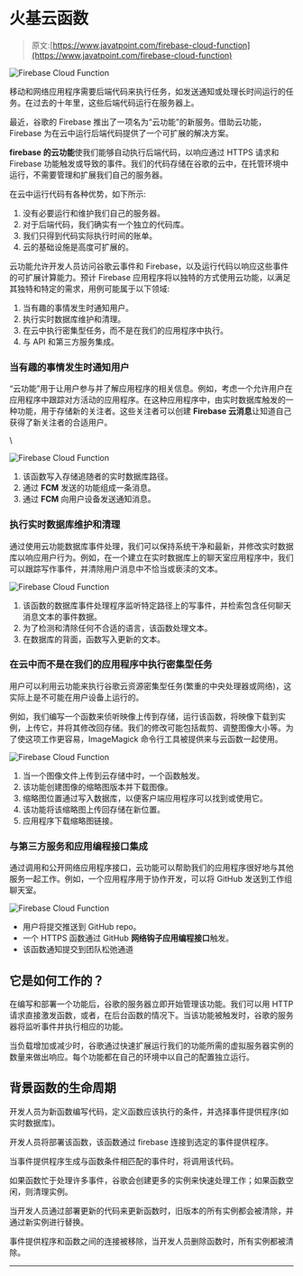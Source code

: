 # 火基云函数

> 原文:[https://www.javatpoint.com/firebase-cloud-function](https://www.javatpoint.com/firebase-cloud-function)

![Firebase Cloud Function](../Images/3c08175ff3efd3f0bf5ac584f2d57a9d.png)

移动和网络应用程序需要后端代码来执行任务，如发送通知或处理长时间运行的任务。在过去的十年里，这些后端代码运行在服务器上。

最近，谷歌的 Firebase 推出了一项名为“云功能”的新服务。借助云功能，Firebase 为在云中运行后端代码提供了一个可扩展的解决方案。

**firebase 的云功能**使我们能够自动执行后端代码，以响应通过 HTTPS 请求和 Firebase 功能触发或导致的事件。我们的代码存储在谷歌的云中，在托管环境中运行，不需要管理和扩展我们自己的服务器。

在云中运行代码有各种优势，如下所示:

1.  没有必要运行和维护我们自己的服务器。
2.  对于后端代码，我们确实有一个独立的代码库。
3.  我们只得到代码实际执行时间的账单。
4.  云的基础设施是高度可扩展的。

云功能允许开发人员访问谷歌云事件和 Firebase，以及运行代码以响应这些事件的可扩展计算能力。预计 Firebase 应用程序将以独特的方式使用云功能，以满足其独特和特定的需求，用例可能属于以下领域:

1.  当有趣的事情发生时通知用户。
2.  执行实时数据库维护和清理。
3.  在云中执行密集型任务，而不是在我们的应用程序中执行。
4.  与 API 和第三方服务集成。

### 当有趣的事情发生时通知用户

“云功能”用于让用户参与并了解应用程序的相关信息。例如，考虑一个允许用户在应用程序中跟踪对方活动的应用程序。在这种应用程序中，由实时数据库触发的一种功能，用于存储新的关注者。这些关注者可以创建 **Firebase 云消息**让知道自己获得了新关注者的合适用户。

\

![Firebase Cloud Function](../Images/9f0118fc1c9b0f2d3937b9559bc250b6.png)

1.  该函数写入存储追随者的实时数据库路径。
2.  通过 **FCM** 发送的功能组成一条消息。
3.  通过 **FCM** 向用户设备发送通知消息。

### 执行实时数据库维护和清理

通过使用云功能数据库事件处理，我们可以保持系统干净和最新，并修改实时数据库以响应用户行为。例如，在一个建立在实时数据库上的聊天室应用程序中，我们可以跟踪写作事件，并清除用户消息中不恰当或亵渎的文本。

![Firebase Cloud Function](../Images/2c3c538f515b023d335187adbcb37a57.png)

1.  该函数的数据库事件处理程序监听特定路径上的写事件，并检索包含任何聊天消息文本的事件数据。
2.  为了检测和清除任何不合适的语言，该函数处理文本。
3.  在数据库的背面，函数写入更新的文本。

### 在云中而不是在我们的应用程序中执行密集型任务

用户可以利用云功能来执行谷歌云资源密集型任务(繁重的中央处理器或网络)，这实际上是不可能在用户设备上运行的。

例如，我们编写一个函数来侦听映像上传到存储，运行该函数，将映像下载到实例，上传它，并将其修改回存储。我们的修改可能包括裁剪、调整图像大小等。为了使这项工作更容易，ImageMagick 命令行工具被提供来与云函数一起使用。

![Firebase Cloud Function](../Images/29589b71acaf6775a63be98c036705fe.png)

1.  当一个图像文件上传到云存储中时，一个函数触发。
2.  该功能创建图像的缩略图版本并下载图像。
3.  缩略图位置通过写入数据库，以便客户端应用程序可以找到或使用它。
4.  该功能将该缩略图上传回存储在新位置。
5.  应用程序下载缩略图链接。

### 与第三方服务和应用编程接口集成

通过调用和公开网络应用程序接口，云功能可以帮助我们的应用程序很好地与其他服务一起工作。例如，一个应用程序用于协作开发，可以将 GitHub 发送到工作组聊天室。

![Firebase Cloud Function](../Images/03e952afedb61ee9920bb338894379d1.png)

*   用户将提交推送到 GitHub repo。
*   一个 HTTPS 函数通过 GitHub **网络钩子应用编程接口**触发。
*   该函数通知提交到团队松弛通道

## 它是如何工作的？

在编写和部署一个功能后，谷歌的服务器立即开始管理该功能。我们可以用 HTTP 请求直接激发函数，或者，在后台函数的情况下。当该功能被触发时，谷歌的服务器将监听事件并执行相应的功能。

当负载增加或减少时，谷歌通过快速扩展运行我们的功能所需的虚拟服务器实例的数量来做出响应。每个功能都在自己的环境中以自己的配置独立运行。

## 背景函数的生命周期

开发人员为新函数编写代码，定义函数应该执行的条件，并选择事件提供程序(如实时数据库)。

开发人员将部署该函数，该函数通过 firebase 连接到选定的事件提供程序。

当事件提供程序生成与函数条件相匹配的事件时，将调用该代码。

如果函数忙于处理许多事件，谷歌会创建更多的实例来快速处理工作；如果函数空闲，则清理实例。

当开发人员通过部署更新的代码来更新函数时，旧版本的所有实例都会被清除，并通过新实例进行替换。

事件提供程序和函数之间的连接被移除，当开发人员删除函数时，所有实例都被清除。

* * *